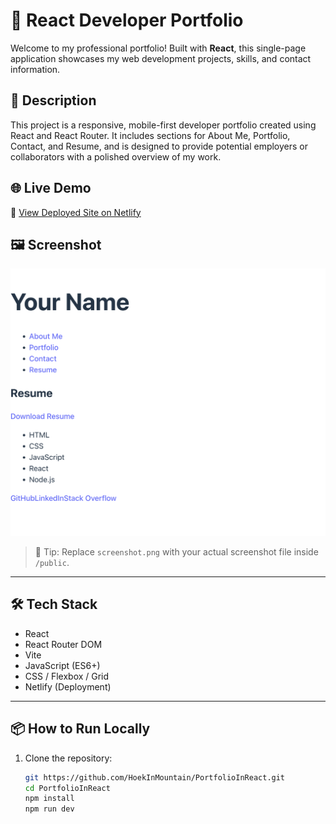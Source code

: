 # 🚀 React Developer Portfolio

Welcome to my professional portfolio! Built with **React**, this single-page application showcases my web development projects, skills, and contact information.

## 🧠 Description

This project is a responsive, mobile-first developer portfolio created using React and React Router. It includes sections for About Me, Portfolio, Contact, and Resume, and is designed to provide potential employers or collaborators with a polished overview of my work.

## 🌐 Live Demo

🔗 [View Deployed Site on Netlify](https://celebrated-pastelito-3107c3.netlify.app/portfolio)

## 🖼️ Screenshot

![Portfolio Screenshot](./public/image.png)

> 📸 Tip: Replace `screenshot.png` with your actual screenshot file inside `/public`.

---

## 🛠 Tech Stack

- React
- React Router DOM
- Vite
- JavaScript (ES6+)
- CSS / Flexbox / Grid
- Netlify (Deployment)

---

## 📦 How to Run Locally

1. Clone the repository:
   ```bash
   git https://github.com/HoekInMountain/PortfolioInReact.git
   cd PortfolioInReact
   npm install
   npm run dev